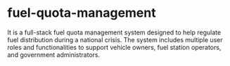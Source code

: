 # fuel-quota-management
It is a full-stack fuel quota management system designed to help regulate fuel distribution during a national crisis. The system includes multiple user roles and functionalities to support vehicle owners, fuel station operators, and government administrators.
